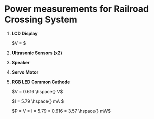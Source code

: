 # Power measurements for Railroad Crossing System

1. __LCD Display__
   
   $V = $
   
3. __Ultrasonic Sensors (x2)__
4. __Speaker__
5. __Servo Motor__
6. __RGB LED Common Cathode__

   $V = 0.616 \hspace{} V$
   
   $I = 5.79 \hspace{} mA $
   
   $P = V * I = 5.79 * 0.616 = 3.57 \hspace{} mW$
